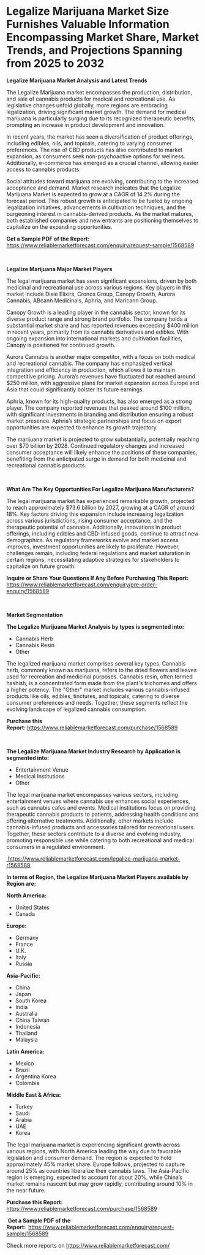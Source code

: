 <p><h1>Legalize Marijuana Market Size Furnishes Valuable Information Encompassing Market Share, Market Trends, and Projections Spanning from 2025 to 2032</h1></p><p><strong>Legalize Marijuana Market Analysis and Latest Trends</strong></p>
<p><p>The Legalize Marijuana market encompasses the production, distribution, and sale of cannabis products for medical and recreational use. As legislative changes unfold globally, more regions are embracing legalization, driving significant market growth. The demand for medical marijuana is particularly surging due to its recognized therapeutic benefits, prompting an increase in product development and innovation.</p><p>In recent years, the market has seen a diversification of product offerings, including edibles, oils, and topicals, catering to varying consumer preferences. The rise of CBD products has also contributed to market expansion, as consumers seek non-psychoactive options for wellness. Additionally, e-commerce has emerged as a crucial channel, allowing easier access to cannabis products.</p><p>Social attitudes toward marijuana are evolving, contributing to the increased acceptance and demand. Market research indicates that the Legalize Marijuana Market is expected to grow at a CAGR of 14.2% during the forecast period. This robust growth is anticipated to be fueled by ongoing legalization initiatives, advancements in cultivation techniques, and the burgeoning interest in cannabis-derived products. As the market matures, both established companies and new entrants are positioning themselves to capitalize on the expanding opportunities.</p></p>
<p><strong>Get a Sample PDF of the Report:&nbsp;</strong> <a href="https://www.reliablemarketforecast.com/enquiry/request-sample/1568589?utm_campaign=2478&utm_medium=2&utm_source=Github&utm_content=ia&utm_term=25032025&utm_id=legalize-marijuana">https://www.reliablemarketforecast.com/enquiry/request-sample/1568589</a></p>
<p>&nbsp;</p>
<p><strong>Legalize Marijuana Major Market Players</strong></p>
<p><p>The legal marijuana market has seen significant expansions, driven by both medicinal and recreational use across various regions. Key players in this market include Dixie Elixirs, Cronos Group, Canopy Growth, Aurora Cannabis, ABcann Medicinals, Aphria, and Maricann Group.</p><p>Canopy Growth is a leading player in the cannabis sector, known for its diverse product range and strong brand portfolio. The company holds a substantial market share and has reported revenues exceeding $400 million in recent years, primarily from its cannabis derivatives and edibles. With ongoing expansion into international markets and cultivation facilities, Canopy is positioned for continued growth.</p><p>Aurora Cannabis is another major competitor, with a focus on both medical and recreational cannabis. The company has emphasized vertical integration and efficiency in production, which allows it to maintain competitive pricing. Aurora’s revenues have fluctuated but reached around $250 million, with aggressive plans for market expansion across Europe and Asia that could significantly bolster its future earnings.</p><p>Aphria, known for its high-quality products, has also emerged as a strong player. The company reported revenues that peaked around $100 million, with significant investments in branding and distribution ensuring a robust market presence. Aphria’s strategic partnerships and focus on export opportunities are expected to enhance its growth trajectory.</p><p>The marijuana market is projected to grow substantially, potentially reaching over $70 billion by 2028. Continued regulatory changes and increased consumer acceptance will likely enhance the positions of these companies, benefiting from the anticipated surge in demand for both medicinal and recreational cannabis products.</p></p>
<p>&nbsp;</p>
<p><strong>What Are The Key Opportunities For Legalize Marijuana Manufacturers?</strong></p>
<p><p>The legal marijuana market has experienced remarkable growth, projected to reach approximately $73.6 billion by 2027, growing at a CAGR of around 18%. Key factors driving this expansion include increasing legalization across various jurisdictions, rising consumer acceptance, and the therapeutic potential of cannabis. Additionally, innovations in product offerings, including edibles and CBD-infused goods, continue to attract new demographics. As regulatory frameworks evolve and market access improves, investment opportunities are likely to proliferate. However, challenges remain, including federal regulations and market saturation in certain regions, necessitating adaptive strategies for stakeholders to capitalize on future growth.</p></p>
<p><strong>Inquire or Share Your Questions If Any Before Purchasing This Report:</strong> <a href="https://www.reliablemarketforecast.com/enquiry/pre-order-enquiry/1568589?utm_campaign=2478&utm_medium=2&utm_source=Github&utm_content=ia&utm_term=25032025&utm_id=legalize-marijuana">https://www.reliablemarketforecast.com/enquiry/pre-order-enquiry/1568589</a></p>
<p>&nbsp;</p>
<p><strong>Market Segmentation</strong></p>
<p><strong>The Legalize Marijuana Market Analysis by types is segmented into:</strong></p>
<p><ul><li>Cannabis Herb</li><li>Cannabis Resin</li><li>Other</li></ul></p>
<p><p>The legalized marijuana market comprises several key types. Cannabis herb, commonly known as marijuana, refers to the dried flowers and leaves used for recreation and medicinal purposes. Cannabis resin, often termed hashish, is a concentrated form made from the plant's trichomes and offers a higher potency. The "Other" market includes various cannabis-infused products like oils, edibles, tinctures, and topicals, catering to diverse consumer preferences and needs. Together, these segments reflect the evolving landscape of legalized cannabis consumption.</p></p>
<p><strong>Purchase this Report:&nbsp;</strong><a href="https://www.reliablemarketforecast.com/purchase/1568589?utm_campaign=2478&utm_medium=2&utm_source=Github&utm_content=ia&utm_term=25032025&utm_id=legalize-marijuana">https://www.reliablemarketforecast.com/purchase/1568589</a></p>
<p>&nbsp;</p>
<p><strong>The Legalize Marijuana Market Industry Research by Application is segmented into:</strong></p>
<p><ul><li>Entertainment Venue</li><li>Medical Institutions</li><li>Other</li></ul></p>
<p><p>The legal marijuana market encompasses various sectors, including entertainment venues where cannabis use enhances social experiences, such as cannabis cafes and events. Medical institutions focus on providing therapeutic cannabis products to patients, addressing health conditions and offering alternative treatments. Additionally, other markets include cannabis-infused products and accessories tailored for recreational users. Together, these sectors contribute to a diverse and evolving industry, promoting responsible use while catering to both recreational and medical consumers in a regulated environment.</p></p>
<p><a href="https://www.reliablemarketforecast.com/legalize-marijuana-market-r1568589?utm_campaign=2478&utm_medium=2&utm_source=Github&utm_content=ia&utm_term=25032025&utm_id=legalize-marijuana">&nbsp;https://www.reliablemarketforecast.com/legalize-marijuana-market-r1568589</a></p>
<p><strong>In terms of Region, the Legalize Marijuana Market Players available by Region are:</strong></p>
<p>
    <p> <strong> North America: </strong>
        <ul>
            <li>United States</li>
            <li>Canada</li>
        </ul>
        </p> 
    <p> <strong> Europe: </strong>
        <ul>
            <li>Germany</li>
            <li>France</li>
            <li>U.K.</li>
            <li>Italy</li>
            <li>Russia</li>
        </ul>
        </p> 
    <p> <strong> Asia-Pacific: </strong>
        <ul>
            <li>China</li>
            <li>Japan</li>
            <li>South Korea</li>
            <li>India</li>
            <li>Australia</li>
            <li>China Taiwan</li>
            <li>Indonesia</li>
            <li>Thailand</li>
            <li>Malaysia</li>
        </ul>
        </p> 
    <p> <strong> Latin America: </strong>
        <ul>
            <li>Mexico</li>
            <li>Brazil</li>
            <li>Argentina Korea</li>
            <li>Colombia</li>
        </ul>
        </p> 
    <p> <strong> Middle East & Africa: </strong>
        <ul>
            <li>Turkey</li>
            <li>Saudi</li>
            <li>Arabia</li>
            <li>UAE</li>
            <li>Korea</li>
        </ul>
    </p>
    </p>
<p><p>The legal marijuana market is experiencing significant growth across various regions, with North America leading the way due to favorable legislation and consumer demand. The region is expected to hold approximately 45% market share. Europe follows, projected to capture around 25% as countries liberalize their cannabis laws. The Asia-Pacific region is emerging, expected to account for about 20%, while China’s market remains nascent but may grow rapidly, contributing around 10% in the near future.</p></p>
<p><strong>Purchase this Report: </strong><a href="https://www.reliablemarketforecast.com/purchase/1568589?utm_campaign=2478&utm_medium=2&utm_source=Github&utm_content=ia&utm_term=25032025&utm_id=legalize-marijuana">https://www.reliablemarketforecast.com/purchase/1568589</a></p>
<p>&nbsp;<strong>Get a Sample PDF of the Report:&nbsp;&nbsp;</strong><a href="https://www.reliablemarketforecast.com/enquiry/request-sample/1568589?utm_campaign=2478&utm_medium=2&utm_source=Github&utm_content=ia&utm_term=25032025&utm_id=legalize-marijuana">https://www.reliablemarketforecast.com/enquiry/request-sample/1568589</a></p>
<p><strong></strong></p>
<p>Check more reports on <a href="https://www.reliablemarketforecast.com/?utm_campaign=2478&utm_medium=2&utm_source=Github&utm_content=ia&utm_term=25032025&utm_id=legalize-marijuana">https://www.reliablemarketforecast.com/</a></p>